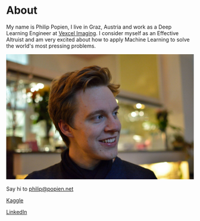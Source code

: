 # About

My name is Philip Popien, I live in Graz, Austria and work as a Deep Learning 
Engineer at [Vexcel Imaging](https://www.vexcel-imaging.com/). I consider myself
as an Effective Altruist and am very excited about how to apply Machine Learning 
to solve the world's most pressing problems.

![Philip](images/pp.jpg)

Say hi to philip@popien.net

[Kaggle](https://www.kaggle.com/voltaire)

[LinkedIn](https://www.linkedin.com/in/philip-popien/)
